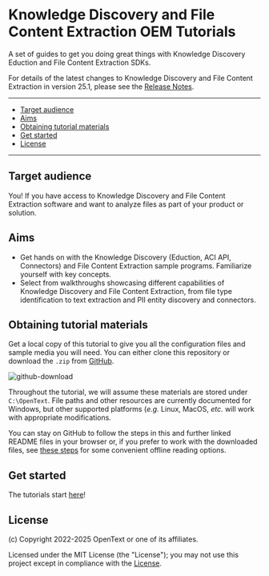 # Knowledge Discovery and File Content Extraction OEM Tutorials

A set of guides to get you doing great things with Knowledge Discovery Eduction and File Content Extraction SDKs.

For details of the latest changes to Knowledge Discovery and File Content Extraction in version 25.1, please see the [Release Notes](https://www.microfocus.com/documentation/idol/knowledge-discovery-25.1/IDOLReleaseNotes_25.1_Documentation/oem/index.html).

---

- [Target audience](#target-audience)
- [Aims](#aims)
- [Obtaining tutorial materials](#obtaining-tutorial-materials)
- [Get started](#get-started)
- [License](#license)

---

## Target audience

You! If you have access to Knowledge Discovery and File Content Extraction software and want to analyze files as part of your product or solution.

## Aims

- Get hands on with the Knowledge Discovery (Eduction, ACI API, Connectors) and File Content Extraction sample programs.  Familiarize yourself with key concepts.
- Select from walkthroughs showcasing different capabilities of Knowledge Discovery and File Content Extraction, from file type identification to text extraction and PII entity discovery and connectors.

## Obtaining tutorial materials

Get a local copy of this tutorial to give you all the configuration files and sample media you will need.  You can either clone this repository or download the `.zip` from [GitHub](https://github.com/opentext-idol/idol-oem-tutorials).

![github-download](./figs/github-download.png)

Throughout the tutorial, we will assume these materials are stored under `C:\OpenText`.  File paths and other resources are currently documented for Windows, but other supported platforms (*e.g.* Linux, MacOS, *etc.*  will work with appropriate modifications.

You can stay on GitHub to follow the steps in this and further linked README files in your browser or, if you prefer to work with the downloaded files, see [these steps](./appendix/markdown_reader.md) for some convenient offline reading options.

## Get started

The tutorials start [here](./tutorials/README.md)!

## License

(c) Copyright 2022-2025 OpenText or one of its affiliates.

Licensed under the MIT License (the "License"); you may not use this project except in compliance with the [License](./LICENSE.md).
